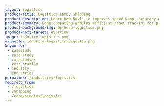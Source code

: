 ```yaml
---
layout: logistics
product-title: Logistics &amp; Shipping
product-description: Learn how Nuvla.io improves speed &amp; accuracy of warehouse operations while ensuring safety &amp; respecting privacy
product-summary: Edge computing enables efficient asset tracking for process optimisation, performance monitoring, as well as health and safety monitoring, while maintaining privacy and anonymity of the work force.
product-background-img: bg-hero-logistics.png
product-next-target: overview
image: industry-logistics.png
vignette: industry-logistics-vignette.png
keywords:
 - casestudy
 - case study
 - casestudies
 - case studies
 - industry
 - industries
permalink: /industries/logistics
redirect_from:
 - /logistics
 - /shipping
 - /case-studies/logistics
---
```

